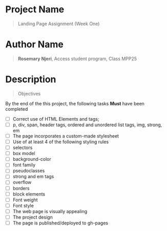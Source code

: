 # Project Name
> Landing Page Assignment (Week One)

# Author Name
> **Rosemary Njeri**, Access student program, Class MPP25

# Description

> Objectives

By the end of the this project, the following tasks **Must** have been completed

- [ ] Correct use of HTML Elements and tags;
- [ ] p, div, span, header tags, ordered and unordered list tags, img, strong, em
- [ ] The page incorporates a custom-made stylesheet 
- [ ] Use of at least 4 of the following styling rules
- [ ] selectors
- [ ] box model
- [ ] background-color
- [ ] font family
- [ ] pseudoclasses
- [ ] strong and em tags
- [ ] overflow
- [ ] borders
- [ ] block elements
- [ ] Font weight 
- [ ] Font style
- [ ] The web page is visually appealing
- [ ] The project design
- [ ] The page is published/deployed to gh-pages
